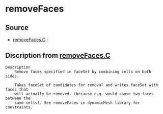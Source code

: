 # removeFaces

## Source

- [removeFaces.C](removeFaces.C) : 


## Discription from [removeFaces.C](removeFaces.C)

```
Description
    Remove faces specified in faceSet by combining cells on both sides.

    Takes faceSet of candidates for removal and writes faceSet with faces that
    will actually be removed. (because e.g. would cause two faces between the
    same cells). See removeFaces in dynamicMesh library for constraints.


```

